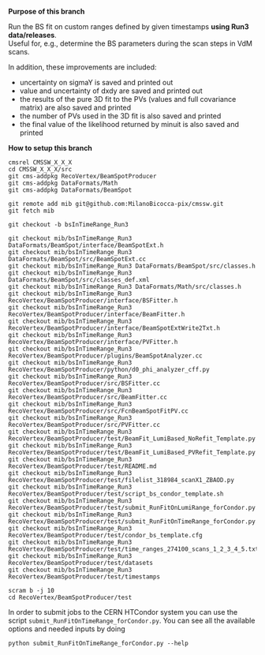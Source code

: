 **Purpose of this branch**

Run the BS fit on custom ranges defined by given timestamps **using Run3 data/releases**.  
Useful for, e.g., determine the BS parameters during the scan steps in VdM scans.  

In addition, these improvements are included:
- uncertainty on sigmaY is saved and printed out
- value and uncertainty of dxdy are saved and printed out 
- the results of the pure 3D fit to the PVs (values and full covariance matrix) are also saved and printed
- the number of PVs used in the 3D fit is also saved and printed
- the final value of the likelihood returned by minuit is also saved and printed


**How to setup this branch**  

```
cmsrel CMSSW_X_X_X  
cd CMSSW_X_X_X/src
git cms-addpkg RecoVertex/BeamSpotProducer
git cms-addpkg DataFormats/Math
git cms-addpkg DataFormats/BeamSpot

git remote add mib git@github.com:MilanoBicocca-pix/cmssw.git
git fetch mib

git checkout -b bsInTimeRange_Run3

git checkout mib/bsInTimeRange_Run3 DataFormats/BeamSpot/interface/BeamSpotExt.h
git checkout mib/bsInTimeRange_Run3 DataFormats/BeamSpot/src/BeamSpotExt.cc
git checkout mib/bsInTimeRange_Run3 DataFormats/BeamSpot/src/classes.h
git checkout mib/bsInTimeRange_Run3 DataFormats/BeamSpot/src/classes_def.xml
git checkout mib/bsInTimeRange_Run3 DataFormats/Math/src/classes.h
git checkout mib/bsInTimeRange_Run3 RecoVertex/BeamSpotProducer/interface/BSFitter.h
git checkout mib/bsInTimeRange_Run3 RecoVertex/BeamSpotProducer/interface/BeamFitter.h
git checkout mib/bsInTimeRange_Run3 RecoVertex/BeamSpotProducer/interface/BeamSpotExtWrite2Txt.h
git checkout mib/bsInTimeRange_Run3 RecoVertex/BeamSpotProducer/interface/PVFitter.h
git checkout mib/bsInTimeRange_Run3 RecoVertex/BeamSpotProducer/plugins/BeamSpotAnalyzer.cc
git checkout mib/bsInTimeRange_Run3 RecoVertex/BeamSpotProducer/python/d0_phi_analyzer_cff.py
git checkout mib/bsInTimeRange_Run3 RecoVertex/BeamSpotProducer/src/BSFitter.cc
git checkout mib/bsInTimeRange_Run3 RecoVertex/BeamSpotProducer/src/BeamFitter.cc
git checkout mib/bsInTimeRange_Run3 RecoVertex/BeamSpotProducer/src/FcnBeamSpotFitPV.cc
git checkout mib/bsInTimeRange_Run3 RecoVertex/BeamSpotProducer/src/PVFitter.cc
git checkout mib/bsInTimeRange_Run3 RecoVertex/BeamSpotProducer/test/BeamFit_LumiBased_NoRefit_Template.py
git checkout mib/bsInTimeRange_Run3 RecoVertex/BeamSpotProducer/test/BeamFit_LumiBased_PVRefit_Template.py
git checkout mib/bsInTimeRange_Run3 RecoVertex/BeamSpotProducer/test/README.md
git checkout mib/bsInTimeRange_Run3 RecoVertex/BeamSpotProducer/test/filelist_318984_scanX1_ZBAOD.py
git checkout mib/bsInTimeRange_Run3 RecoVertex/BeamSpotProducer/test/script_bs_condor_template.sh
git checkout mib/bsInTimeRange_Run3 RecoVertex/BeamSpotProducer/test/submit_RunFitOnLumiRange_forCondor.py
git checkout mib/bsInTimeRange_Run3 RecoVertex/BeamSpotProducer/test/submit_RunFitOnTimeRange_forCondor.py
git checkout mib/bsInTimeRange_Run3 RecoVertex/BeamSpotProducer/test/condor_bs_template.cfg
git checkout mib/bsInTimeRange_Run3 RecoVertex/BeamSpotProducer/test/time_ranges_274100_scans_1_2_3_4_5.txt
git checkout mib/bsInTimeRange_Run3 RecoVertex/BeamSpotProducer/test/datasets
git checkout mib/bsInTimeRange_Run3 RecoVertex/BeamSpotProducer/test/timestamps

scram b -j 10  
cd RecoVertex/BeamSpotProducer/test  
```

In order to submit jobs to the CERN HTCondor system you can use the script `submit_RunFitOnTimeRange_forCondor.py`.
You can see all the available options and needed inputs by doing 
```
python submit_RunFitOnTimeRange_forCondor.py --help
```
